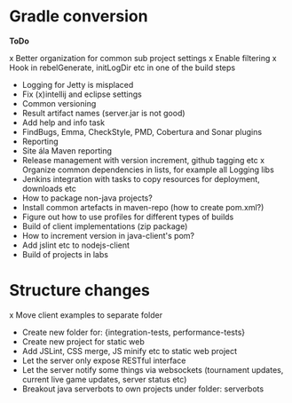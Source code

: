 Gradle conversion
=====================

**ToDo**

x Better organization for common sub project settings
x Enable filtering
x Hook in rebelGenerate, initLogDir etc in one of the build steps
- Logging for Jetty is misplaced
- Fix (x)intellij and eclipse settings
- Common versioning
- Result artifact names (server.jar is not good)
- Add help and info task
- FindBugs, Emma, CheckStyle, PMD, Cobertura and Sonar plugins
- Reporting
- Site ála Maven reporting
- Release management with version increment, github tagging etc
x Organize common dependencies in lists, for example all Logging libs
- Jenkins integration with tasks to copy resources for deployment, downloads etc
- How to package non-java projects?
- Install common artefacts in maven-repo (how to create pom.xml?)
- Figure out how to use profiles for different types of builds
- Build of client implementations (zip package)
- How to increment version in java-client's pom?
- Add jslint etc to nodejs-client
- Build of projects in labs


Structure changes
====================

x Move client examples to separate folder
- Create new folder for: {integration-tests, performance-tests}
- Create new project for static web
- Add JSLint, CSS merge, JS minify etc to static web project
- Let the server only expose RESTful interface
- Let the server notify some things via websockets (tournament updates, current live game updates, server status etc)
- Breakout java serverbots to own projects under folder: serverbots
